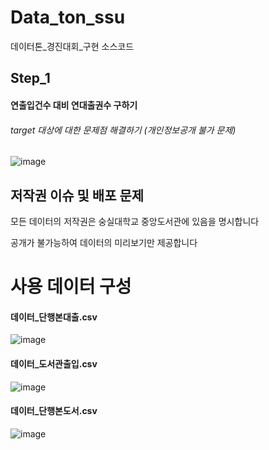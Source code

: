 # Data_ton_ssu
데이터톤_경진대회_구현 소스코드




## Step_1
#### 연출입건수 대비 연대출권수 구하기 
###### target 대상에 대한 문제점 해결하기 (개인정보공개 불가 문제)

![image](https://user-images.githubusercontent.com/68888169/180140894-20a9c951-70c0-47a5-9773-ec485e683c6c.png)



## 저작권 이슈 및 배포 문제
모든 데이터의 저작권은 숭실대학교 중앙도서관에 있음을 명시합니다

공개가 불가능하여 데이터의 미리보기만 제공합니다




# 사용 데이터 구성 
#### 데이터_단행본대출.csv
![image](https://user-images.githubusercontent.com/68888169/180140006-c9c9c7f2-bd37-43b9-a6d2-d71da5a978ea.png)

#### 데이터_도서관출입.csv
![image](https://user-images.githubusercontent.com/68888169/180140133-eaaec644-370a-448b-ac14-b77b61acbf0f.png)

#### 데이터_단행본도서.csv
![image](https://user-images.githubusercontent.com/68888169/180140443-4918f598-a0f1-45eb-8893-f16b3085c652.png)
